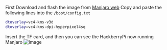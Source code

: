 First Download and flash the image from [Manjaro web](https://manjaro.org/products/download/arm?device=Raspberry+Pi+4B/400/3B%2B/3B/Zero+2)
Copy and paste the following lines into the `/boot/config.txt`  

```sh
dtoverlay=vc4-kms-v3d
dtoverlay=vc4-kms-dpi-hyperpixel4sq
```

Insert the TF card, and then you can see the HackberryPi now running Manjaro
![image](https://github.com/user-attachments/assets/ee96315a-e1d8-47ed-91a3-77d8391af5c3)
